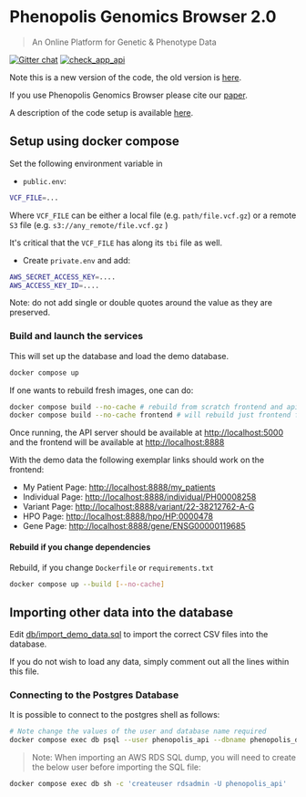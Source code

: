 # Phenopolis Genomics Browser 2.0

> An Online Platform for Genetic & Phenotype Data

[![Gitter chat](https://badges.gitter.im/gitterHQ/gitter.png)](https://gitter.im/phenopolis_browser/community)
[![check_app_api](https://github.com/phenopolis/phenopolis_browser/actions/workflows/python-app.yml/badge.svg)](https://github.com/phenopolis/phenopolis_browser/actions/workflows/python-app.yml)

Note this is a new version of the code, the old version is [here](https://github.com/phenopolis/phenopolis).

If you use Phenopolis Genomics Browser please cite our [paper](https://academic.oup.com/bioinformatics/article/33/15/2421/3072087).

A description of the code setup is available [here](code_setup.md).

## Setup using docker compose

Set the following environment variable in

* `public.env`:

```bash
VCF_FILE=...
```

Where `VCF_FILE` can be either a local file (e.g. `path/file.vcf.gz`) or a remote `S3` file (e.g. `s3://any_remote/file.vcf.gz` )

It's critical that the `VCF_FILE` has along its `tbi` file as well.

* Create `private.env` and add:

```bash
AWS_SECRET_ACCESS_KEY=....
AWS_ACCESS_KEY_ID=....
```

Note: do not add single or double quotes around the value as they are preserved.

### Build and launch the services

This will set up the database and load the demo database.

```bash
docker compose up
```

If one wants to rebuild fresh images, one can do:

```bash
docker compose build --no-cache # rebuild from scratch frontend and api
docker compose build --no-cache frontend # will rebuild just frontend for example
```

Once running, the API server should be available at [http://localhost:5000](http://localhost:5000) and the frontend will be available at [http://localhost:8888](http://localhost:8888)

With the demo data the following exemplar links should work on the frontend:

* My Patient Page: [http://localhost:8888/my_patients](http://localhost:8888/my_patients)
* Individual Page: [http://localhost:8888/individual/PH00008258](http://localhost:8888/individual/PH00008258)
* Variant Page: [http://localhost:8888/variant/22-38212762-A-G](http://localhost:8888/variant/22-38212762-A-G)
* HPO Page: [http://localhost:8888/hpo/HP:0000478](http://localhost:8888/hpo/HP:0000478)
* Gene Page: [http://localhost:8888/gene/ENSG00000119685](http://localhost:8888/gene/ENSG00000119685)

#### Rebuild if you change dependencies

Rebuild, if you change `Dockerfile` or `requirements.txt`

```bash
docker compose up --build [--no-cache]
```

## Importing other data into the database

Edit [db/import_demo_data.sql](db/import_demo_data.sql) to import the correct CSV files into the database.

If you do not wish to load any data, simply comment out all the lines within this file.

### Connecting to the Postgres Database

It is possible to connect to the postgres shell as follows:

```bash
# Note change the values of the user and database name required
docker compose exec db psql --user phenopolis_api --dbname phenopolis_db
```

> Note: When importing an AWS RDS SQL dump, you will need to create the below user before importing the SQL file:

```bash
docker compose exec db sh -c 'createuser rdsadmin -U phenopolis_api'
```
